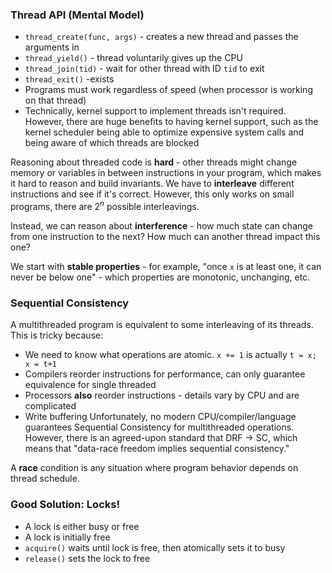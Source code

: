 ### Thread API (Mental Model)
- `thread_create(func, args)` - creates a new thread and passes the arguments in
- `thread_yield()` - thread voluntarily gives up the CPU
- `thread_join(tid)` - wait for other thread with ID `tid` to exit
- `thread_exit()` -exists
- Programs must work regardless of speed (when processor is working on that thread)
- Technically, kernel support to implement threads isn't required. However, there are huge benefits to having kernel support, such as the kernel scheduler being able to optimize expensive system calls and being aware of which threads are blocked

Reasoning about threaded code is **hard** - other threads might change memory or variables in between instructions in your program, which makes it hard to reason and build invariants. We have to **interleave** different instructions and see if it's correct. However, this only works on small programs, there are $2^n$ possible interleavings.

Instead, we can reason about **interference** - how much state can change from one instruction to the next? How much can another thread impact this one?

We start with **stable properties** - for example, "once `x` is at least one, it can never be below one" - which properties are monotonic, unchanging, etc.

### Sequential Consistency
A multithreaded program is equivalent to some interleaving of its threads. This is tricky because:
- We need to know what operations are atomic. `x += 1` is actually `t = x; x = t+1` 
- Compilers reorder instructions for performance, can only guarantee equivalence for single threaded
- Processors **also** reorder instructions - details vary by CPU and are complicated
- Write buffering
Unfortunately, no modern CPU/compiler/language guarantees Sequential Consistency for multithreaded operations. However, there is an agreed-upon standard that DRF $\to$ SC, which means that "data-race freedom implies sequential consistency."

A **race** condition is any situation where program behavior depends on thread schedule. 

### Good Solution: Locks!
- A lock is either busy or free
- A lock is initially free
- `acquire()` waits until lock is free, then atomically sets it to busy
- `release()` sets the lock to free